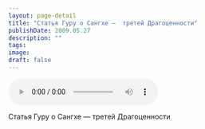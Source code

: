 ```yaml
---
layout: page-detail
title: "Статья Гуру о Сангхе —  третей Драгоценности"
publishDate: 2009.05.27
description: ""
tags:
image:
draft: false
---
```


<audio title="2009.05.27 - Статья Гуру о Сангхе —  третей Драгоценности.mp3" src="/upload/iblock/e27/e279fec04b29ebeec3c18b27cd2f148d.mp3" controls=""></audio>

 Статья Гуру о Сангхе — третей Драгоценности   

  
